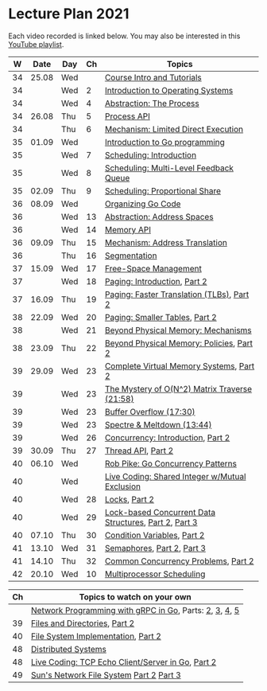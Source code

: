 # Lecture Plan 2021

Each video recorded is linked below.
You may also be interested in this [YouTube playlist](https://www.youtube.com/playlist?list=PLEHv3FhiBSaaQk_RR9TPFnA7Uhgo6GF1F).

| W  | Date  | Day | Ch | Topics                                                                               |
|----|-------|-----|----|--------------------------------------------------------------------------------------|
| 34 | 25.08 | Wed |    | [Course Intro and Tutorials][1]                                                      |
| 34 |       | Wed | 2  | [Introduction to Operating Systems][2]                                               |
| 34 |       | Wed | 4  | [Abstraction: The Process][3]                                                        |
| 34 | 26.08 | Thu | 5  | [Process API][4]                                                                     |
| 34 |       | Thu | 6  | [Mechanism: Limited Direct Execution][5]                                             |
| 35 | 01.09 | Wed |    | [Introduction to Go programming][6]                                                  |
| 35 |       | Wed | 7  | [Scheduling: Introduction][7]                                                        |
| 35 |       | Wed | 8  | [Scheduling: Multi-Level Feedback Queue][8]                                          |
| 35 | 02.09 | Thu | 9  | [Scheduling: Proportional Share][9]                                                  |
| 36 | 08.09 | Wed |    | [Organizing Go Code][10]                                                             |
| 36 |       | Wed | 13 | [Abstraction: Address Spaces][11]                                                    |
| 36 |       | Wed | 14 | [Memory API][12]                                                                     |
| 36 | 09.09 | Thu | 15 | [Mechanism: Address Translation][13]                                                 |
| 36 |       | Thu | 16 | [Segmentation][14]                                                                   |
| 37 | 15.09 | Wed | 17 | [Free-Space Management][15]                                                          |
| 37 |       | Wed | 18 | [Paging: Introduction][16], [Part 2][17]                                             |
| 37 | 16.09 | Thu | 19 | [Paging: Faster Translation (TLBs)][18], [Part 2][19]                                |
| 38 | 22.09 | Wed | 20 | [Paging: Smaller Tables][20], [Part 2][21]                                           |
| 38 |       | Wed | 21 | [Beyond Physical Memory: Mechanisms][22]                                             |
| 38 | 23.09 | Thu | 22 | [Beyond Physical Memory: Policies][23], [Part 2][24]                                 |
| 39 | 29.09 | Wed | 23 | [Complete Virtual Memory Systems][25], [Part 2][26]                                  |
| 39 |       | Wed | 23 | [The Mystery of O(N^2) Matrix Traverse (21:58)][27]                                  |
| 39 |       | Wed | 23 | [Buffer Overflow (17:30)][28]                                                        |
| 39 |       | Wed | 23 | [Spectre & Meltdown (13:44)][29]                                                     |
| 39 |       | Wed | 26 | [Concurrency: Introduction][30], [Part 2][31]                                        |
| 39 | 30.09 | Thu | 27 | [Thread API][32], [Part 2][33]                                                       |
| 40 | 06.10 | Wed |    | [Rob Pike: Go Concurrency Patterns][34]                                              |
| 40 |       | Wed |    | [Live Coding: Shared Integer w/Mutual Exclusion][35]                                 |
| 40 |       | Wed | 28 | [Locks][36], [Part 2][37]                                                            |
| 40 |       | Wed | 29 | [Lock-based Concurrent Data Structures][38], [Part 2][39], [Part 3][40]              |
| 40 | 07.10 | Thu | 30 | [Condition Variables][41], [Part 2][42]                                              |
| 41 | 13.10 | Wed | 31 | [Semaphores][43], [Part 2][44], [Part 3][45]                                         |
| 41 | 14.10 | Thu | 32 | [Common Concurrency Problems][46], [Part 2][47]                                      |
| 42 | 20.10 | Wed | 10 | [Multiprocessor Scheduling][48]                                                      |

| Ch | Topics to watch on your own                                                          |
|----|--------------------------------------------------------------------------------------|
|    | [Network Programming with gRPC in Go][51], Parts: [2][52], [3][53], [4][54], [5][55] |
| 39 | [Files and Directories][49], [Part 2][50]                                            |
| 40 | [File System Implementation][56], [Part 2][57]                                       |
| 48 | [Distributed Systems][58]                                                            |
| 48 | [Live Coding: TCP Echo Client/Server in Go][59], [Part 2][60]                        |
| 49 | [Sun's Network File System][61] [Part 2][62] [Part 3][63]                            |

[1]: https://youtu.be/oORmvjot6wc
[2]: https://youtu.be/UVpbQnaagYE
[3]: https://youtu.be/ok-nbl2wFbM
[4]: https://youtu.be/Ab3rPs3l-5I
[5]: https://youtu.be/32i0xvcYuJo
[6]: https://youtu.be/vqq96BG9aOo
[7]: https://youtu.be/YHK9xqOsQz0
[8]: https://youtu.be/gb93s6kWLLM
[9]: https://youtu.be/jO6wUeTa0lE
[10]: https://youtu.be/cJmYVEx__c8
[11]: https://youtu.be/VZQkKpY8pB8
[12]: https://youtu.be/cPBYxwNgzYU
[13]: https://youtu.be/CZ3KYVV9X08
[14]: https://youtu.be/Riv_PmvEBc0
[15]: https://youtu.be/AbL6Imqr44g
[16]: https://youtu.be/8dUtAVRqKyI
[17]: https://youtu.be/AtqgKOmNwrU
[18]: https://youtu.be/wymc8KWptDo
[19]: https://youtu.be/_FLZplf8JOM
[20]: https://youtu.be/iPIXEMzPq-s
[21]: https://youtu.be/iRfnZVFYTRE
[22]: https://youtu.be/iyDSULxT4hI
[23]: https://youtu.be/dboKNgOpDFo
[24]: https://youtu.be/cNj1IZrizaU
[25]: https://youtu.be/Aw1fkkj6ymQ
[26]: https://youtu.be/q-C2OhlIrlk
[27]: https://youtu.be/rtfHdM6XSV0
[28]: https://youtu.be/1S0aBV-Waeo
[29]: https://youtu.be/I5mRwzVvFGE
[30]: https://youtu.be/enWyVjihK3c
[31]: https://youtu.be/B5MUHjFfV7w
[32]: https://youtu.be/ERS5CHWq5DI
[33]: https://youtu.be/Rcxt7UAit8Q
[34]: https://youtu.be/f6kdp27TYZs
[35]: https://youtu.be/5jkAxITBTVM
[36]: https://youtu.be/AiaWgIreiCY
[37]: https://youtu.be/sCrWRgqzMGA
[38]: https://youtu.be/AVESx9pPmU4
[39]: https://youtu.be/QSVAsOZ6pd0
[40]: https://youtu.be/NUSHciImsbA
[41]: https://youtu.be/FP4vDkFWx3E
[42]: https://youtu.be/vpcKfxtu2yo
[43]: https://youtu.be/RCNOuKZIoog
[44]: https://youtu.be/rKUiBLaQJlg
[45]: https://youtu.be/5VlspGnJJeQ
[46]: https://youtu.be/bpTqDjMcmjY
[47]: https://youtu.be/6w2EfCZM7cg
[48]: https://youtu.be/4SdyybS7q84
[49]: https://youtu.be/GPNZ2Ztgmng
[50]: https://youtu.be/Q9nhu6Yz1KE
[51]: https://youtu.be/qKGNmmNSgHM
[52]: https://youtu.be/v_rd8h-ox_Y
[53]: https://youtu.be/a41gvwO5xKY
[54]: https://youtu.be/NXqJr6s78Gs
[55]: https://youtu.be/1dp1soZbHBs
[56]: https://youtu.be/bbPAbbq4tEw
[57]: https://youtu.be/mB7U5ETiiVs
[58]: https://youtu.be/rQ02ixlgbno
[59]: https://youtu.be/9t8U4Qs0Lts
[60]: https://youtu.be/2dcWPX4yhDM
[61]: https://youtu.be/Y14A5orAzts
[62]: https://youtu.be/UGrvoXk-JpQ
[63]: https://youtu.be/VYg-iWCgZZY
